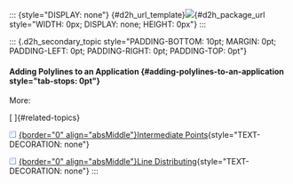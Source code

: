 ::: {style="DISPLAY: none"}
[](ms-xhelp:///?Id=d2h_url_template){#d2h_url_template}![](!package_url!){#d2h_package_url style="WIDTH: 0px; DISPLAY: none; HEIGHT: 0px"}
:::

::: {.d2h_secondary_topic style="PADDING-BOTTOM: 10pt; MARGIN: 0pt; PADDING-LEFT: 0pt; PADDING-RIGHT: 0pt; PADDING-TOP: 0pt"}
#### Adding Polylines to an Application {#adding-polylines-to-an-application style="tab-stops: 0pt"}

More:

[ ]{#related-topics}

[![](button.gif){border="0" align="absMiddle"}Intermediate Points](ms-xhelp:///?Id=9b48c69a-1501-4ed9-ab22-107cffbbb9df){style="TEXT-DECORATION: none"}

[![](button.gif){border="0" align="absMiddle"}Line Distributing](ms-xhelp:///?Id=6f1b23d4-a751-4623-b7c2-3d5e1455e738){style="TEXT-DECORATION: none"}
:::
